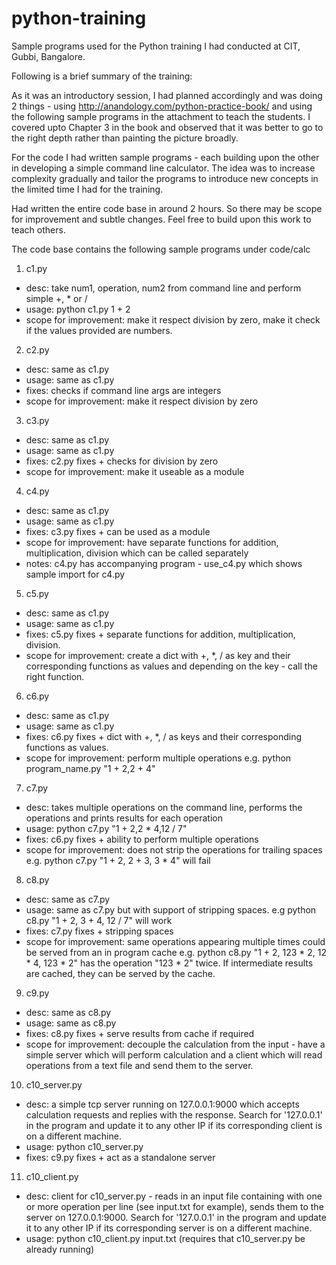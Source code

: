 python-training
===============

Sample programs used for the Python training I had conducted at CIT, Gubbi, Bangalore. 

Following is a brief summary of the training:

As it was an introductory session, I had planned accordingly and was doing 2 things - using http://anandology.com/python-practice-book/ and using the following sample programs in the attachment to teach the students. I covered upto Chapter 3 in the book and observed that it was better to go to the right depth rather than painting the picture broadly. 

For the code I had written sample programs - each building upon the other in developing a simple command line calculator. The idea was to increase complexity gradually and tailor the programs to introduce new concepts in the limited time I had for the training.

Had written the entire code base in around 2 hours. So there may be scope for improvement and subtle changes. Feel free to build upon this work to teach others.

The code base contains the following sample programs under code/calc

1. c1.py
  - desc:  take num1, operation, num2 from command line and perform simple +, * or / 
  - usage: python c1.py 1 + 2 
  - scope for improvement: make it respect division by zero, make it check if the values provided are numbers.

2. c2.py 
  - desc:  same as c1.py
  - usage: same as c1.py
  - fixes:  checks if command line args are integers
  - scope for improvement: make it respect division by zero

3. c3.py
  - desc:  same as c1.py
  - usage: same as c1.py
  - fixes: c2.py fixes + checks for division by zero
  - scope for improvement: make it useable as a module

4. c4.py
  - desc:  same as c1.py
  - usage: same as c1.py
  - fixes: c3.py fixes + can be used as a module
  - scope for improvement: have separate functions for addition, multiplication, division which can be called separately
  - notes: c4.py has accompanying program - use_c4.py which shows sample import for c4.py

5. c5.py
  - desc:  same as c1.py
  - usage: same as c1.py
  - fixes: c5.py fixes + separate functions for addition, multiplication, division.
  - scope for improvement: create a dict with +, *, / as key and their corresponding functions as values and depending on the key - call the right function.

6. c6.py
  - desc:  same as c1.py
  - usage: same as c1.py
  - fixes: c6.py fixes + dict with +, *, / as keys and their corresponding functions as values.
  - scope for improvement: perform multiple operations e.g. python program_name.py "1 + 2,2 + 4"

7. c7.py 
  - desc: takes multiple operations on the command line, performs the operations and prints results for each operation
  - usage: python c7.py "1 + 2,2 * 4,12 / 7"  
  - fixes: c6.py fixes + ability to perform multiple operations
  - scope for improvement: does not strip the operations for trailing spaces e.g. python c7.py "1 + 2,  2 + 3, 3 * 4" will fail

8. c8.py
  - desc: same as c7.py
  - usage: same as c7.py but with support of stripping spaces. e.g python c8.py "1 + 2, 3 + 4,    12 / 7" will work
  - fixes: c7.py fixes + stripping spaces
  - scope for improvement: same operations appearing multiple times could be served from an in program cache 
    e.g. python c8.py "1 + 2, 123 * 2, 12 * 4, 123 * 2" has the operation "123 * 2" twice. If intermediate results are cached, they can be 
         served by the cache.

9. c9.py
  - desc: same as c8.py
  - usage: same as c8.py
  - fixes: c8.py fixes + serve results from cache if required
  - scope for improvement: decouple the calculation from the input - have a simple server which will perform calculation and a client which will
    read operations from a text file and send them to the server.  

10. c10_server.py 
  - desc: a simple tcp server running on 127.0.0.1:9000 which accepts calculation requests and replies with the response. Search for '127.0.0.1' in the
    program and update it to any other IP if its corresponding client is on a different machine.
  - usage: python c10_server.py 
  - fixes: c9.py fixes + act as a standalone server

11. c10_client.py
  - desc: client for c10_server.py - reads in an input file containing with one or more operation per line (see input.txt for example), sends them
    to the server on 127.0.0.1:9000. Search for '127.0.0.1' in the program and update it to any other IP if its corresponding server is on a different
    machine.
  - usage: python c10_client.py input.txt (requires that c10_server.py be already running)
